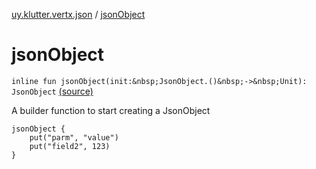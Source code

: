 [uy.klutter.vertx.json](index.md) / [jsonObject](.)


# jsonObject
`inline fun jsonObject(init:&nbsp;JsonObject.()&nbsp;->&nbsp;Unit): JsonObject` [(source)](https://github.com/kohesive/klutter/blob/master/vertx3-jdk8/src/main/kotlin/uy/klutter/vertx/json/VertxJson.kt#L57)

A builder function to start creating a JsonObject

```
​​​​​jsonObject {
​​​​​    put("parm", "value")
​​​​​    put("field2", 123)
​​​​​}
```




